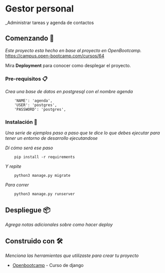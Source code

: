 # Gestor personal

_Administrar tareas y agenda de contactos 

## Comenzando 🚀

_Este proyecto esta hecho en base al proyecto en OpenBootcamp._
https://campus.open-bootcamp.com/cursos/64

Mira **Deployment** para conocer como desplegar el proyecto.


### Pre-requisitos 📋

_Crea una base de datos en postgresql con el nombre agenda_
```
    'NAME': 'agenda',
    'USER': 'postgres',
    'PASSWORD': 'postgres',
```

### Instalación 🔧

_Una serie de ejemplos paso a paso que te dice lo que debes ejecutar para tener un entorno de desarrollo ejecutandose_

_Dí cómo será ese paso_

```
    pip install -r requirements
```

_Y repite_

```
    python3 manage.py migrate
```
_Para correr_
```
    python3 manage.py runserver
```

## Despliegue 📦

_Agrega notas adicionales sobre como hacer deploy_

## Construido con 🛠️

_Menciona las herramientas que utilizaste para crear tu proyecto_

* [Openbootcamp](https://campus.open-bootcamp.com/cursos/64) - Curso de django